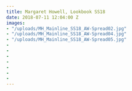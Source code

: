 ```yaml
---
title: Margaret Howell, Lookbook SS18
date: 2018-07-11 12:04:00 Z
images:
- "/uploads/MH_Mainline_SS18_AW-Spread02.jpg"
- "/uploads/MH_Mainline_SS18_AW-Spread04.jpg"
- "/uploads/MH_Mainline_SS18_AW-Spread05.jpg"
- 
- 
- 
- 
- 
- 
- 
---
```


